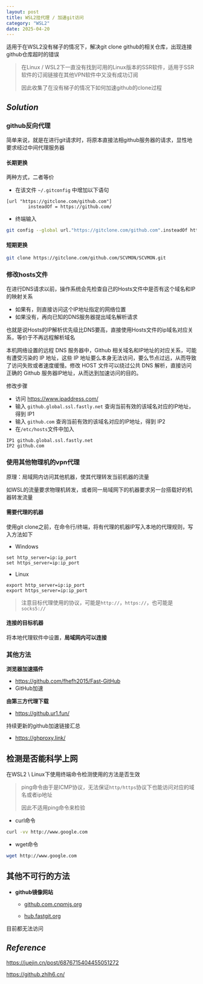 ```yaml
---
layout: post
title: WSL2挂代理 / 加速git访问
category: "WSL2"
date: 2025-04-20
---
```



适用于在WSL2没有梯子的情况下，解决git clone github的相关仓库，出现连接github仓库超时的错误

> 在Linux / WSL2下一直没有找到可用的Linux版本的SSR软件，适用于SSR软件的订阅链接在其他VPN软件中又没有成功订阅
>
> 因此收集了在没有梯子的情况下如何加速github的clone过程

##  $Solution$

### github反向代理

简单来说，就是在进行git请求时，将原本直接法相github服务器的请求，显性地要求经过中间代理服务器

#### 长期更换

两种方式，二者等价

* 在该文件 `~/.gitconfig` 中增加以下语句

````
[url "https://gitclone.com/github.com"]
        insteadOf = https://github.com/
````

* 终端输入

````bash
git config --global url."https://gitclone.com/github.com".insteadOf https://github.com/
````

#### 短期更换

````bash
git clone https://gitclone.com/github.com/SCVMON/SCVMON.git
````

### 修改hosts文件

在进行DNS请求以前，操作系统会先检查自己的Hosts文件中是否有这个域名和IP的映射关系

* 如果有，则直接访问这个IP地址指定的网络位置
* 如果没有，再向已知的DNS服务器提出域名解析请求

也就是说Hosts的IP解析优先级比DNS要高，直接使用Hosts文件的ip域名对应关系，等价于不再远程解析域名

本机网络设置的远程 DNS 服务器中，Github 相关域名和IP地址的对应关系，可能有遭受污染的 IP 地址，这些 IP 地址要么本身无法访问，要么节点过远，从而导致了访问失败或者速度缓慢。修改 HOST 文件可以绕过公共 DNS 解析，直接访问正确的 Github 服务器IP地址，从而达到加速访问的目的。

修改步骤

* 访问 https://www.ipaddress.com/
* 输入 `github.global.ssl.fastly.net` 查询当前有效的该域名对应的IP地址，得到 IP1
* 输入 `github.com` 查询当前有效的该域名对应的IP地址，得到 IP2
* 在`/etc/hosts`文件中加入

````
IP1 github.global.ssl.fastly.net
IP2 github.com
````

### 使用其他物理机的vpn代理

原理：局域网内访问其他机器，使其代理转发当前机器的流量

如WSL的流量要求物理机转发，或者同一局域网下的机器要求另一台搭载好的机器转发流量

#### 需要代理的机器

使用git clone之前，在命令行/终端，将有代理的机器IP写入本地的代理规则，写入方法如下

* Windows

````
set http_server=ip:ip_port
set https_server=ip:ip_port
````

* Linux

````
export http_server=ip:ip_port
export https_server=ip:ip_port
````

> 注意目标代理使用的协议，可能是`http://`，`https://`，也可能是`socks5://`

#### 连接的目标机器

将本地代理软件中设置，**局域网内可以连接**

### 其他方法

**浏览器加速插件**

* https://github.com/fhefh2015/Fast-GitHub
* GitHub加速

**由第三方代理下载**

* https://github.ur1.fun/

持续更新的github加速链接汇总

* https://ghproxy.link/

## 检测是否能科学上网

在WSL2 \ Linux下使用终端命令检测使用的方法是否生效

> ping命令由于是ICMP协议，无法保证`http/https`协议下也能访问对应的域名或者ip地址
>
> 因此不适用ping命令来检验

* curl命令

````bash
curl -vv http://www.google.com
````

* wget命令

````bash
wget http://www.google.com
````

## 其他不可行的方法

* **github镜像网站**

  - [github.com.cnpmjs.org](https://link.juejin.cn/?target=https%3A%2F%2Fgithub.com.cnpmjs.org)

  - [hub.fastgit.org](https://link.juejin.cn/?target=https%3A%2F%2Fhub.fastgit.org)

目前都无法访问

## $Reference$

https://juejin.cn/post/6876715404455051272

https://github.zhlh6.cn/
